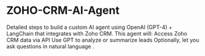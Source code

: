 # ZOHO-CRM-AI-Agent
Detailed steps to build a custom AI agent using OpenAI (GPT-4) + LangChain that integrates with Zoho CRM. This agent will:   Access Zoho CRM data via API   Use GPT to analyze or summarize leads   Optionally, let you ask questions in natural language .
